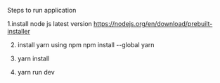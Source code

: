 Steps to run application

1.install node js latest version https://nodejs.org/en/download/prebuilt-installer

2. install yarn using npm npm install --global yarn

3. yarn install

4. yarn run dev
